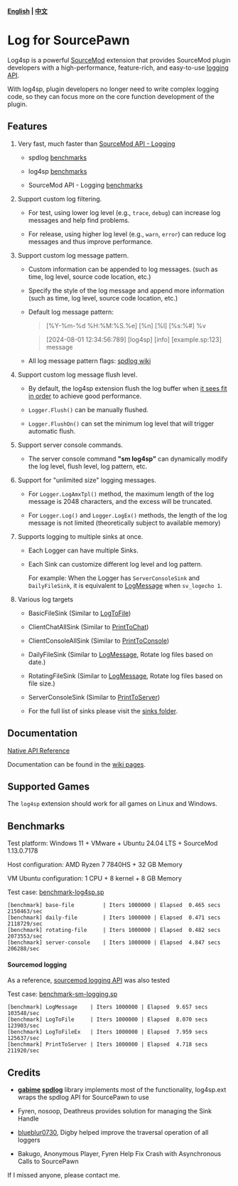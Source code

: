 **[English](./readme.md) | [中文](./readme-chi.md)**

# Log for SourcePawn

Log4sp is a powerful [SourceMod](https://www.sourcemod.net/about.php) extension that provides SourceMod plugin developers with a high-performance, feature-rich, and easy-to-use [logging API](./sourcemod/scripting/include/).

With log4sp, plugin developers no longer need to write complex logging code, so they can focus more on the core function development of the plugin.

## Features

1. Very fast, much faster than [SourceMod API - Logging](https://sm.alliedmods.net/new-api/logging)

   - spdlog [benchmarks](https://github.com/gabime/spdlog#benchmarks)

   - log4sp [benchmarks](https://github.com/F1F88/sm-ext-log4sp#benchmarks)

   - SourceMod API - Logging [benchmarks](https://github.com/F1F88/sm-ext-log4sp#sourcemod-logging)

2. Support custom log filtering.

   - For test, using lower log level (e.g., `trace`, `debug`) can increase log messages and help find problems.

   - For release, using higher log level (e.g., `warn`, `error`) can reduce log messages and thus improve performance.

3. Support custom log message pattern.

   - Custom information can be appended to log messages. (such as time, log level, source code location, etc.)

   - Specify the style of the log message and append more information (such as time, log level, source code location, etc.)

   - Default log message pattern:

      > [%Y-%m-%d %H:%M:%S.%e] [%n] [%l] [%s:%#] %v

      > [2024-08-01 12:34:56:789] [log4sp] [info] [example.sp:123] message

   - All log message pattern flags: [spdlog wiki](https://github.com/gabime/spdlog/wiki/3.-Custom-formatting#pattern-flags)

4. Support custom log message flush level.

   - By default, the log4sp extension flush the log buffer when [it sees fit in order](https://github.com/gabime/spdlog/wiki/7.-Flush-policy) to achieve good performance.

   - `Logger.Flush()` can be manually flushed.

   - `Logger.FlushOn()` can set the minimum log level that will trigger automatic flush.

5. Support server console commands.

   - The server console command **"sm log4sp"** can dynamically modify the log level, flush level, log pattern, etc.

6. Support for "unlimited size" logging messages.

   - For `Logger.LogAmxTpl()` method, the maximum length of the log message is 2048 characters, and the excess will be truncated.

   - For `Logger.Log()` and `Logger.LogEx()` methods, the length of the log message is not limited (theoretically subject to available memory)

7. Supports logging to multiple sinks at once.

   - Each Logger can have multiple Sinks.

   - Each Sink can customize different log level and log pattern.

      For example: When the Logger has `ServerConsoleSink` and `DailyFileSink`, it is equivalent to [LogMessage](https://sm.alliedmods.net/new-api/logging/LogMessage) when `sv_logecho 1`.

8. Various log targets

    - BasicFileSink  (Similar to [LogToFile](https://sm.alliedmods.net/new-api/logging/LogToFile))

    - ClientChatAllSink (Similar to [PrintToChat](https://sm.alliedmods.net/new-api/halflife/PrintToChatAll))

    - ClientConsoleAllSink (Similar to [PrintToConsole](https://sm.alliedmods.net/new-api/console/PrintToConsoleAll))

    - DailyFileSink (Similar to [LogMessage](https://sm.alliedmods.net/new-api/logging/LogMessage), Rotate log files based on date.)

    - RotatingFileSink (Similar to [LogMessage](https://sm.alliedmods.net/new-api/logging/LogMessage), Rotate log files based on file size.)

    - ServerConsoleSink (Similar to [PrintToServer](https://sm.alliedmods.net/new-api/console/PrintToServer))

    - For the full list of sinks please visit the [sinks folder](./sourcemod/scripting/include/log4sp/sinks/).

## Documentation

[Native API Reference](./sourcemod/scripting/include/log4sp/)

Documentation can be found in the [wiki pages](https://github.com/F1F88/sm-ext-log4sp/wiki).

## Supported Games

The `log4sp` extension should work for all games on Linux and Windows.

## Benchmarks

Test platform: Windows 11 + VMware + Ubuntu 24.04 LTS + SourceMod 1.13.0.7178

Host configuration: AMD Ryzen 7 7840HS + 32 GB Memory

VM Ubuntu configuration: 1 CPU  + 8 kernel  + 8 GB Memory

Test case: [benchmark-log4sp.sp](./sourcemod/scripting/benchmark-ext.sp)

```
[benchmark] base-file         | Iters 1000000 | Elapsed  0.465 secs   2150463/sec
[benchmark] daily-file        | Iters 1000000 | Elapsed  0.471 secs   2118729/sec
[benchmark] rotating-file     | Iters 1000000 | Elapsed  0.482 secs   2073553/sec
[benchmark] server-console    | Iters 1000000 | Elapsed  4.847 secs    206288/sec
```

#### Sourcemod logging

As a reference, [sourcemod logging API](https://sm.alliedmods.net/new-api/logging) was also tested

Test case: [benchmark-sm-logging.sp](./sourcemod/scripting/benchmark-sm-logging.sp)


```
[benchmark] LogMessage    | Iters 1000000 | Elapsed  9.657 secs    103548/sec
[benchmark] LogToFile     | Iters 1000000 | Elapsed  8.070 secs    123903/sec
[benchmark] LogToFileEx   | Iters 1000000 | Elapsed  7.959 secs    125637/sec
[benchmark] PrintToServer | Iters 1000000 | Elapsed  4.718 secs    211920/sec
```

## Credits

- **[gabime](https://github.com/gabime) [spdlog](https://github.com/gabime/spdlog)** library implements most of the functionality, log4sp.ext wraps the spdlog API for SourcePawn to use

- Fyren, nosoop, Deathreus provides solution for managing the Sink Handle

- [blueblur0730](https://github.com/blueblur0730), Digby helped improve the traversal operation of all loggers

- Bakugo, Anonymous Player, Fyren Help Fix Crash with Asynchronous Calls to SourcePawn

If I missed anyone, please contact me.

